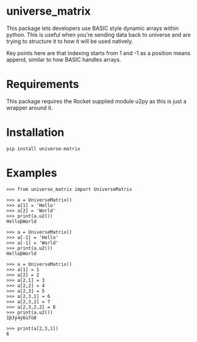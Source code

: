 # universe_matrix

This package lets developers use BASIC style dynamic arrays within python. This is useful when you're sending data back to universe and are trying to structure it to how it will be used natively.   

Key points here are that indexing starts from 1 and -1 as a position means append, similar to how BASIC handles arrays. 

# Requirements

This package requires the Rocket supplied module u2py as this is just a wrapper around it. 

# Installation
    pip install universe-matrix
    
# Examples

	>>> from universe_matrix import UniverseMatrix
  
	>>> a = UniverseMatrix()
	>>> a[1] = 'Hello'
	>>> a[2] = 'World'
	>>> print(a.u2())
	HelloþWorld

	>>> a = UniverseMatrix()
	>>> a[-1] = 'Hello'
	>>> a[-1] = 'World'
	>>> print(a.u2())
	HelloþWorld

	>>> a = UniverseMatrix()
	>>> a[1] = 1
	>>> a[2] = 2
	>>> a[2,1] = 3
	>>> a[2,2] = 4
	>>> a[2,3] = 5
	>>> a[2,3,1] = 6
	>>> a[2,3,2] = 7
	>>> a[2,3,2,2] = 8
	>>> print(a.u2())
	1þ3ý4ý6ü7û8

	>>> print(a[2,3,1])
	6
